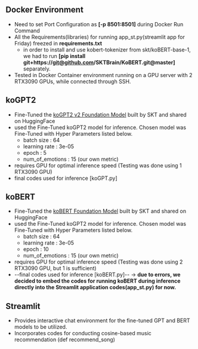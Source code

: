 ## Docker Environment
- Need to set Port Configuration as **[-p 8501:8501]** during Docker Run Command
- All the Requirements(libraries) for running app_st.py(streamlit app for Friday) freezed in **requirements.txt**
  - in order to install and use kobert-tokenizer from skt/koBERT-base-1, we had to run **[pip install git+https://git@github.com/SKTBrain/KoBERT.git@master]** separately.
- Tested in Docker Container environment running on a GPU server with 2 RTX3090 GPUs, while connected through SSH.

## koGPT2
- Fine-Tuned the [koGPT2 v2 Foundation Model](https://huggingface.co/skt/kogpt2-base-v2) built by SKT and shared on HuggingFace
- used the Fine-Tuned koGPT2 model for inference. Chosen model was Fine-Tuned with Hyper Parameters listed below.
  - batch size : 64
  - learning rate : 3e-05
  - epoch : 5
  - num_of_emotions : 15 (our own metric)
- requires GPU for optimal inference speed (Testing was done using 1 RTX3090 GPU)
- final codes used for inference [koGPT.py]

## koBERT
- Fine-Tuned the [koBERT Foundation Model](https://huggingface.co/skt/kobert-base-v1) built by SKT and shared on HuggingFace
- used the Fine-Tuned koGPT2 model for inference. Chosen model was Fine-Tuned with Hyper Parameters listed below.
  - batch size : 64
  - learning rate : 3e-05
  - epoch : 10
  - num_of_emotions : 15 (our own metric)
- requires GPU for optimal inference speed (Testing was done using 2 RTX3090 GPU, but 1 is sufficient)
- --final codes used for inference [koBERT.py]-- -> **due to errors, we decided to embed the codes for running koBERT during inference directly into the Streamlit application codes(app_st.py) for now.**

## Streamlit
- Provides interactive chat environment for the fine-tuned GPT and BERT models to be utilized.
- Incorporates codes for conducting cosine-based music recommendation (def recommend_song)
